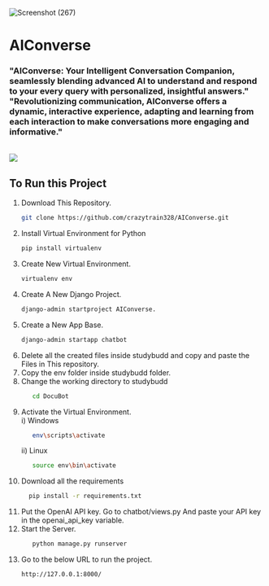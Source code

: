 ![Screenshot (267)](https://github.com/crazytrain328/AIConverse/assets/113792434/e59aa488-1c61-49d9-bf32-46be7d58b1b9)
# AIConverse
<h3>"AIConverse: Your Intelligent Conversation Companion, seamlessly blending advanced AI to understand and respond to your every query with personalized, insightful answers." <br/>
  "Revolutionizing communication, AIConverse offers a dynamic, interactive experience, adapting and learning from each interaction to make conversations more engaging and informative."</h3>
<br>

<img src="https://drive.google.com/file/d/1yjjMcbrD7NwLx4LfE7KciqJ5q6BYG6yG/view?usp=drive_link" border=0> 

<h2>To Run this Project </h2> 


1) Download This Repository.
   ```bash
   git clone https://github.com/crazytrain328/AIConverse.git
   ```
2) Install Virtual Environment for Python
   ```bash
   pip install virtualenv
   ```
3) Create New Virtual Environment.
   ```bash
   virtualenv env
   ```
4) Create A New Django Project.
   ```bash
   django-admin startproject AIConverse.
   ```
5) Create a New App Base.
   ```bash
   django-admin startapp chatbot
   ```
5) Delete all the created files inside studybudd and copy and paste the Files in This repository.
6) Copy the env folder inside studybudd folder.
7) Change the working directory to studybudd
   ```bash
      cd DocuBot
   ```  
8) Activate the Virtual Environment.<br>
   i) Windows
      ```bash
         env\scripts\activate
      ```
   ii) Linux
      ```bash
         source env\bin\activate
9) Download all the requirements
    ```bash
      pip install -r requirements.txt
10) Put the OpenAI API key.
    Go to chatbot/views.py
    And paste your API key in the openai_api_key variable.  
9) Start the Server.
   ```bash
      python manage.py runserver
   ```
10) Go to the below URL to run the project.
    ```bash
    http://127.0.0.1:8000/
    ```  
